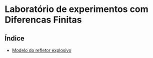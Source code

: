 # Laboratório de experimentos com Diferencas Finitas

## Índice

* [Modelo do refletor explosivo](https://github.com/Dirack/diferencas-finitas-lab/tree/main/experimentos/exploding_reflector#modelo-do-refletor-explosivo)
